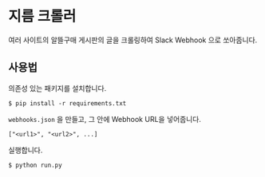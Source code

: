 # 지름 크롤러
여러 사이트의 알뜰구매 게시판의 글을 크롤링하여 Slack Webhook 으로 쏘아줍니다.

## 사용법
의존성 있는 패키지를 설치합니다.

```
$ pip install -r requirements.txt
```

`webhooks.json` 을 만들고, 그 안에 Webhook URL을 넣어줍니다.

```
["<url1>", "<url2>", ...]
```

실행합니다.

```
$ python run.py
```
